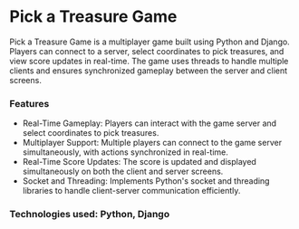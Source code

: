 
# Pick a Treasure Game
Pick a Treasure Game is a multiplayer game built using Python and Django. Players can connect to a server, select coordinates to pick treasures, and view score updates in real-time. The game uses threads to handle multiple clients and ensures synchronized gameplay between the server and client screens.

### Features
+ Real-Time Gameplay: Players can interact with the game server and select coordinates to pick treasures.
+ Multiplayer Support: Multiple players can connect to the game server simultaneously, with actions synchronized in real-time.
+ Real-Time Score Updates: The score is updated and displayed simultaneously on both the client and server screens.
+ Socket and Threading: Implements Python's socket and threading libraries to handle client-server communication efficiently.

### Technologies used: Python, Django
